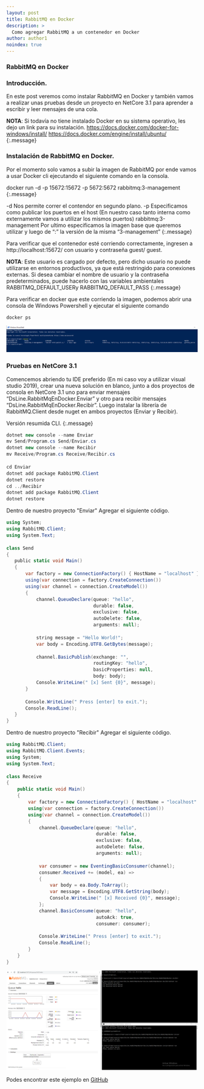```yaml
---
layout: post
title: RabbitMQ en Docker
description: >
  Como agregar RabbitMQ a un contenedor en Docker 
author: author1
noindex: true
---
```


### RabbitMQ en Docker

### Introducción.

En este post veremos como instalar RabbitMQ en Docker y también vamos a realizar unas pruebas desde un proyecto en NetCore 3.1 para aprender a escribir y leer mensajes de una cola. 

**NOTA**:  Si todavía no tiene instalado Docker en su sistema operativo, les dejo un link para su instalación.
https://docs.docker.com/docker-for-windows/install/
https://docs.docker.com/engine/install/ubuntu/
{:.message}

### Instalación de RabbitMQ en Docker.

Por el momento solo vamos a subir la imagen de RabbitMQ por ende vamos a usar Docker cli ejecutando el siguiente comando en la consola.

 docker run -d -p 15672:15672 -p 5672:5672 rabbitmq:3-management
{:.message}

-d Nos permite correr el contendor en segundo plano.
-p Especificamos como publicar los puertos en el host (En nuestro caso tanto interna como externamente vamos a utilizar los mismos puertos)
rabbitmq:3-management  Por ultimo especificamos la imagen base que queremos utilizar y luego de “:” la versión de la misma “3-management”
{:.message}

Para verificar que el contenedor esté corriendo correctamente, ingresen a http://localhost:15672/ con usuario y contraseña guest/ guest. 

**NOTA**: Este usuario es cargado por defecto, pero dicho usuario no puede utilizarse en entornos productivos, ya que está restringido para conexiones externas.
Si desea cambiar el nombre de usuario y la contraseña predeterminados, puede hacerlo con las variables ambientales RABBITMQ_DEFAULT_USERy RABBITMQ_DEFAULT_PASS
{:.message}

Para verificar en docker que este corriendo la imagen, podemos abrir una consola de Windows Powershell  y ejecutar el siguiente comando
~~~csharp
docker ps
~~~
![Screenshot](/assets/img/RabbitMQEnDockerWPS.png)


### Pruebas en NetCore 3.1
Comencemos abriendo tu IDE preferido (En mi caso voy a utilizar visual studio 2019), crear una nueva solución en blanco, junto a dos proyectos de consola en NetCore 3.1 uno para enviar mensajes “DsLine.RabbitMqEnDocker.Enviar” y otro para recibir mensajes “DsLine.RabbitMqEnDocker.Recibir”.
Luego instalar la librería de RabbitMQ.Client  desde nuget en ambos proyectos (Enviar y Recibir).

Versión resumida CLI.
{:.message}

~~~csharp
dotnet new console --name Enviar
mv Send/Program.cs Send/Enviar.cs
dotnet new console --name Recibir
mv Receive/Program.cs Receive/Recibir.cs

cd Enviar
dotnet add package RabbitMQ.Client
dotnet restore
cd ../Recibir
dotnet add package RabbitMQ.Client
dotnet restore
~~~

Dentro de nuestro proyecto "Enviar"
Agregar el siguiente código.

~~~csharp
using System;
using RabbitMQ.Client;
using System.Text;

class ​Send
{
   ​public static void Main()
   ​{
       ​var factory = new ConnectionFactory() { HostName = "localhost" };
       ​using(var connection = factory.CreateConnection())
       ​using(var channel = connection.CreateModel())
       ​{
           ​channel.QueueDeclare(queue: "hello",
                                ​durable: false,
                                ​exclusive: false,
                                ​autoDelete: false,
                                ​arguments: null);

           ​string message = "Hello World!";
           ​var body = Encoding.UTF8.GetBytes(message);

           ​channel.BasicPublish(exchange: "",
                                ​routingKey: "hello",
                                ​basicProperties: null,
                                ​body: body);
           ​Console.WriteLine(" [x] Sent {0}", message);
       ​}

       ​Console.WriteLine(" Press [enter] to exit.");
       ​Console.ReadLine();
   ​}
}
~~~


Dentro de nuestro proyecto "Recibir"
Agregar el siguiente código.

~~~csharp
using RabbitMQ.Client;
using RabbitMQ.Client.Events;
using System;
using System.Text;

class Receive
{
    public static void Main()
    {
        var factory = new ConnectionFactory() { HostName = "localhost" };
        using(var connection = factory.CreateConnection())
        using(var channel = connection.CreateModel())
        {
            channel.QueueDeclare(queue: "hello",
                                 durable: false,
                                 exclusive: false,
                                 autoDelete: false,
                                 arguments: null);

            var consumer = new EventingBasicConsumer(channel);
            consumer.Received += (model, ea) =>
            {
                var body = ea.Body.ToArray();
                var message = Encoding.UTF8.GetString(body);
                Console.WriteLine(" [x] Received {0}", message);
            };
            channel.BasicConsume(queue: "hello",
                                 autoAck: true,
                                 consumer: consumer);

            Console.WriteLine(" Press [enter] to exit.");
            Console.ReadLine();
        }
    }
}
~~~

![Screenshot](/assets/img/RabbitMQEnDockerPruebas.png)

Podes encontrar este ejemplo en  [GitHub](https://github.com/DsLine/DsLine.RabbitMqEnDocker)